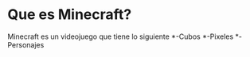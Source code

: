 # Que es Minecraft?
Minecraft es un videojuego que tiene lo siguiente
*-Cubos
*-Pixeles
*-Personajes
